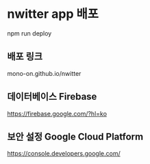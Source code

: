 # nwitter app 배포

npm run deploy

## 배포 링크

mono-on.github.io/nwitter

## 데이터베이스 Firebase

https://firebase.google.com/?hl=ko

## 보안 설정 Google Cloud Platform

https://console.developers.google.com/